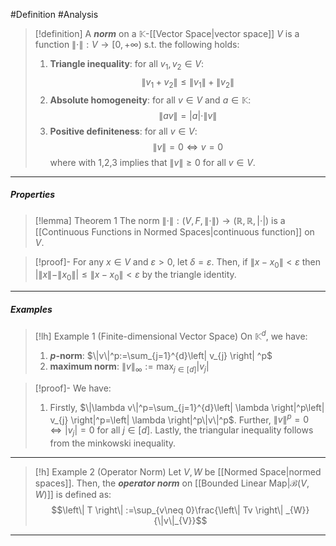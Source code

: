 #Definition #Analysis

> [!definition]
> A ***norm*** on a $\mathbb{K}$-[[Vector Space|vector space]] $V$ is a function $\|\cdot \|:V \to [0,+\infty)$ s.t. the following holds:
> 1.  **Triangle inequality**: for all $v_{1},v_{2}\in V$: $$\left\| v_{1}+v_{2} \right\| \leq \left\| v_{1} \right\| +\left\| v_{2} \right\| $$
> 2. **Absolute homogeneity**: for all $v\in V$ and $a\in \mathbb{K}$: $$\| a v \|=|a|\cdot\|v\|$$
> 3. **Positive definiteness**: for all $v\in V$: $$\|v\|=0 \iff v=0$$
> 	where with 1,2,3 implies that $\|v\|\ge 0$ for all $v\in V$.


---
##### Properties
> [!lemma] Theorem 1
> The norm $\|\cdot\|:(V,F,\|\cdot\|)\to(\mathbb{R},\mathbb{R},|\cdot|)$ is a [[Continuous Functions in Normed Spaces|continuous function]] on $V$.

>[!proof]-
> For any $x\in V$ and $\varepsilon>0$, let $\delta=\varepsilon$. Then, if $\left\| x- x_{0}\right\|<\varepsilon$ then $|\|x\|-\|x_{0}\||\leq \|x-x_{0}\|<\varepsilon$ by the triangle identity.
---
##### Examples
> [!lh] Example 1 (Finite-dimensional Vector Space)
> On $\mathbb{K}^d$, we have: 
> 1. **$p$-norm**: $\|v\|^p:=\sum_{j=1}^{d}\left| v_{j} \right| ^p$
> 2. **maximum norm**: $\|v\|_{\infty}:=\max_{j\in[d]}\left| v_{j} \right|$

> [!proof]-
> We have:
> 1. Firstly, $\|\lambda v\|^p=\sum_{j=1}^{d}\left| \lambda \right|^p\left| v_{j} \right|^p=\left| \lambda \right|^p\|v\|^p$. Further, $\|v\|^p=0 \iff \left| v_{j} \right|=0$ for all $j\in[d]$. Lastly, the triangular inequality follows from the minkowski inequality.
---
> [!h] Example 2 (Operator Norm)
> Let $V,W$ be [[Normed Space|normed spaces]]. Then, the ***operator norm*** on [[Bounded Linear Map|$\mathcal{B}(V,W)$]] is defined as: $$\left\| T \right\| :=\sup_{v\neq 0}\frac{\left\| Tv \right\| _{W}}{\|v\|_{V}}$$
---